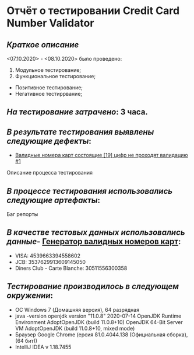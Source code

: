 # Отчёт о тестировании Credit Card Number Validator
## *Краткое описание*
<07.10.2020> - <08.10.2020> было проведено: 
1. Модульное тестирование;
3. Функциональное тестирование;
- Позитивное тестирование;
- Негативное тестиррвание;

## *На тестирование затрачено*:  3 часа.

## *В результате тестирования выявлены следующие дефекты*:

* [Валидные номера карт состоящие [19] цифр не проходят валидацию #1](https://github.com/Daniilzadorozhniy/Credit-Card-Number-Validator/issues/1)

Описание процесса тестирования

## *В процессе тестирования использовались следующие артефакты*:

Баг репорты


## *В качестве тестовых данных использовались данные*- [Генератор валидных номеров карт](https://www.freeformatter.com/credit-card-number-generator-validator.html):

* VISA:
4539663394558602
* JCB:
3537629913609145050
* Diners Club - Carte Blanche:
30511556300358

## *Тестирование производилось в следующем окружении*:

* ОС Windows 7 (Домашняя версия), 64 разрядная
* java -version
openjdk version "11.0.8" 2020-07-14
OpenJDK Runtime Environment AdoptOpenJDK (build 11.0.8+10)
OpenJDK 64-Bit Server VM AdoptOpenJDK (build 11.0.8+10, mixed mode)
* Браузер Google Chrome (ерсия 81.0.4044.138 (Официальная сборка), (64 бит))
* IntelliJ IDEA v 1.18.7455